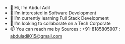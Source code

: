 - 👋 Hi, I’m Abdul Adil
- 👀 I’m interested in Software Development
- 🌱 I’m currently learning Full Stack Development
- 💞️ I’m looking to collaborate on a Tech Corporate
- 📫 You can reach me by Sources : +91-8185805907
                                  : abduladil015@gmail.com

<!---
abduladil015/abduladil015 is a ✨ special ✨ repository because its `README.md` (this file) appears on your GitHub profile.
You can click the Preview link to take a look at your changes.
--->
